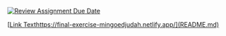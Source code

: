 [![Review Assignment Due Date](https://classroom.github.com/assets/deadline-readme-button-24ddc0f5d75046c5622901739e7c5dd533143b0c8e959d652212380cedb1ea36.svg)](https://classroom.github.com/a/nn2YhwXT)

[[Link Text](https://final-exercise-mingoedjudah.netlify.app/)https://final-exercise-mingoedjudah.netlify.app/](README.md)
